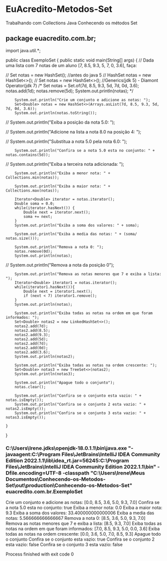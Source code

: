 # EuAcredito-Metodos-Set
Trabalhando com Collections Java Conhecendo os métodos Set
## package euacredito.com.br;


import java.util.*;

public class ExemploSet {
    public static void main(String[] args) {
// Dada uma lista com 7 notas de um aluno [7, 8.5, 9.3, 5, 7, 0, 3.6], faça:

//      Set notas = new HashSet(); //antes do java 5
//      HashSet<Double> notas = new HashSet<>();
//      Set<Double> notas = new HashSet<>(); //Generics(jdk 5) - Diamont Operator(jdk 7)
/*      Set<Double> notas = Set.of(7d, 8.5, 9.3, 5d, 7d, 0d, 3.6);
        notas.add(1d);
        notas.remove(5d);
        System.out.println(notas);
*/

        System.out.println("Crie um conjunto e adicione as notas: ");
        Set<Double> notas = new HashSet<>(Arrays.asList(7d, 8.5, 9.3, 5d, 7d, 0d, 3.6));
        System.out.println(notas.toString());

//        System.out.println("Exiba a posição da nota 5.0: ");

//        System.out.println("Adicione na lista a nota 8.0 na posição 4: ");

//        System.out.println("Substitua a nota 5.0 pela nota 6.0: ");

        System.out.println("Confira se a nota 5.0 esta no conjunto: " + notas.contains(5d));

//        System.out.println("Exiba a terceira nota adicionada: ");

        System.out.println("Exiba a menor nota: " + Collections.min(notas));

        System.out.println("Exiba a maior nota: " + Collections.max(notas));

        Iterator<Double> iterator = notas.iterator();
        Double soma = 0.0;
        while(iterator.hasNext()) {
            Double next = iterator.next();
            soma += next;
        }
        System.out.println("Exiba a soma dos valores: " + soma);

        System.out.println("Exiba a media das notas: " + (soma/ notas.size()));

        System.out.println("Remova a nota 0: ");
        notas.remove(0d);
        System.out.println(notas);

//        System.out.println("Remova a nota da posição 0");

        System.out.println("Remova as notas menores que 7 e exiba a lista: ");
        Iterator<Double> iterator1 = notas.iterator();
        while(iterator1.hasNext()){
            Double next = iterator1.next();
            if (next < 7) iterator1.remove();
        }
        System.out.println(notas);

        System.out.println("Exiba todas as notas na ordem em que foram informados: ");
        Set<Double> notas2 = new LinkedHashSet<>();
        notas2.add(7d);
        notas2.add(8.5);
        notas2.add(9.3);
        notas2.add(5d);
        notas2.add(7d);
        notas2.add(0d);
        notas2.add(3.6);
        System.out.println(notas2);

        System.out.println("Exiba todas as notas na ordem crescente: ");
        Set<Double> notas3 = new TreeSet<>(notas2);
        System.out.println(notas3);

        System.out.println("Apague todo o conjunto");
        notas.clear();

        System.out.println("Confira se o conjunto esta vazio: " + notas.isEmpty());
        System.out.println("Confira se o conjunto 2 esta vazio: " + notas2.isEmpty());
        System.out.println("Confira se o conjunto 3 esta vazio: " + notas3.isEmpty());

    }
}
###  C:\Users\Irene\.jdks\openjdk-18.0.1.1\bin\java.exe "-javaagent:C:\Program Files\JetBrains\IntelliJ IDEA Community Edition 2022.1.1\lib\idea_rt.jar=56245:C:\Program Files\JetBrains\IntelliJ IDEA Community Edition 2022.1.1\bin" -Dfile.encoding=UTF-8 -classpath "C:\Users\Irene\Meus Documentos\Conhecendo-os-Metodos-Set\out\production\Conhecendo-os-Metodos-Set" euacredito.com.br.ExemploSet
Crie um conjunto e adicione as notas: 
[0.0, 8.5, 3.6, 5.0, 9.3, 7.0]
Confira se a nota 5.0 esta no conjunto: true
Exiba a menor nota: 0.0
Exiba a maior nota: 9.3
Exiba a soma dos valores: 33.400000000000006
Exiba a media das notas: 5.566666666666667
Remova a nota 0: 
[8.5, 3.6, 5.0, 9.3, 7.0]
Remova as notas menores que 7 e exiba a lista: 
[8.5, 9.3, 7.0]
Exiba todas as notas na ordem em que foram informados: 
[7.0, 8.5, 9.3, 5.0, 0.0, 3.6]
Exiba todas as notas na ordem crescente: 
[0.0, 3.6, 5.0, 7.0, 8.5, 9.3]
Apague todo o conjunto
Confira se o conjunto esta vazio: true
Confira se o conjunto 2 esta vazio: false
Confira se o conjunto 3 esta vazio: false

Process finished with exit code 0
